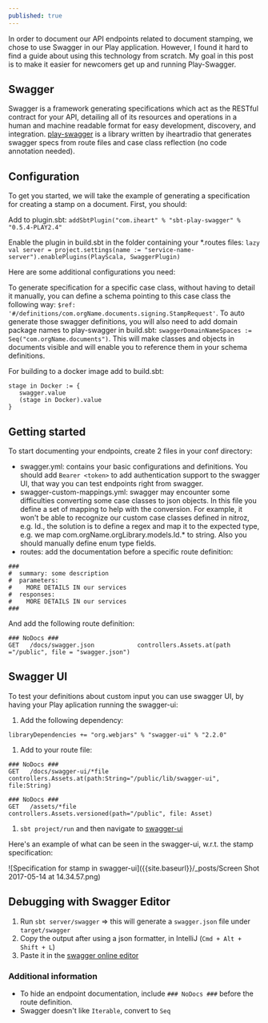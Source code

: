 ```yaml
---
published: true
---
```


In order to document our API endpoints related to document stamping, we chose to use Swagger in our Play application. However, I found it hard to find a guide about using this technology from scratch. My goal in this post is to make it easier for newcomers get up and running Play-Swagger. 

## Swagger

Swagger is a framework generating specifications which act as the RESTful contract for your API, detailing all of its resources and operations in a human and machine readable format for easy development, discovery, and integration. [play-swagger](https://github.com/iheartradio/play-swagger) is a library written by iheartradio that generates swagger specs from route files and case class reflection (no code annotation needed). 
 
## Configuration

To get you started, we will take the example of generating a specification for creating a stamp on a document. First, you should:

Add to plugin.sbt:
`addSbtPlugin("com.iheart" % "sbt-play-swagger" % "0.5.4-PLAY2.4"`

Enable the plugin in build.sbt in the folder containing your *.routes files:
`lazy val server = project.settings(name := "service-name-server").enablePlugins(PlayScala, SwaggerPlugin)`

Here are some additional configurations you need:

To generate specification for a specific case class, without having to detail it manually, you can define a schema pointing to this case class the following way: 
`$ref: '#/definitions/com.orgName.documents.signing.StampRequest'`. To auto generate those swagger definitions, you will also need to add domain package names to play-swagger in build.sbt: `swaggerDomainNameSpaces := Seq("com.orgName.documents")`. This will make classes and objects in documents visible and will enable you to reference them in your schema definitions.

For building to a docker image add to build.sbt:

```
stage in Docker := {
   swagger.value
   (stage in Docker).value
}
```

## Getting started

To start documenting your endpoints, create 2 files in your conf directory:

- swagger.yml: contains your basic configurations and definitions. You should add `Bearer <token>` to add authentication support to the swagger UI, that way you can test endpoints right from swagger.
- swagger-custom-mappings.yml: swagger may encounter some difficulties converting some case classes to json objects. In this file you define a set of mapping to help with the conversion. For example, it won't be able to recognize our custom case classes defined in nitroz, e.g. Id., the solution is to define a regex and map it to the expected type, e.g. we map com\.orgName\.orgLibrary\.models\.Id.* to string. Also you should manually define enum type fields.
- routes: add the documentation before a specific route definition:

```
###
#  summary: some description
#  parameters:
#    MORE DETAILS IN our services
#  responses:
#    MORE DETAILS IN our services
###
```
And add the following route definition:

```
### NoDocs ###
GET   /docs/swagger.json            controllers.Assets.at(path ="/public", file = "swagger.json")
```

## Swagger UI

To test your definitions about custom input you can use swagger UI, by having your Play aplication running the swagger-ui: 

1. Add the following dependency: 

`libraryDependencies += "org.webjars" % "swagger-ui" % "2.2.0"`

1. Add to your route file: 

```
### NoDocs ###
GET   /docs/swagger-ui/*file        controllers.Assets.at(path:String="/public/lib/swagger-ui", file:String)

### NoDocs ###
GET   /assets/*file                 controllers.Assets.versioned(path="/public", file: Asset)
```

1. `sbt project/run` and then navigate to [swagger-ui](http://localhost:9000/docs/swagger-ui/index.html?url=/assets/swagger.json)

Here's an example of what can be seen in the swagger-ui, w.r.t. the stamp specification: 

![Specification for stamp in swagger-ui]({{site.baseurl}}/_posts/Screen Shot 2017-05-14 at 14.34.57.png)

## Debugging with Swagger Editor

1. Run `sbt server/swagger` => this will generate a `swagger.json` file under `target/swagger`
1. Copy the output after using a json formatter, in IntelliJ (`Cmd + Alt + Shift + L`)
1. Paste it in the [swagger online editor](http://editor.swagger.io/#/)

### Additional information

- To hide an endpoint documentation, include `### NoDocs ###` before the route definition.
- Swagger doesn't like `Iterable`, convert to `Seq`
